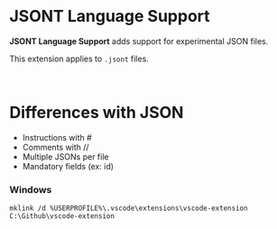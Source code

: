 <br>

# JSONT Language Support

**JSONT Language Support** adds support for experimental JSON files.

This extension applies to `.jsont` files.

<br>

# Differences with JSON

- Instructions with #
- Comments with //
- Multiple JSONs per file
- Mandatory fields (ex: id)

### Windows

`mklink /d %USERPROFILE%\.vscode\extensions\vscode-extension C:\Github\vscode-extension`

<br>